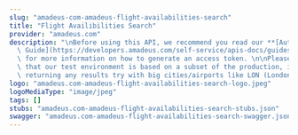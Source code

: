 ```yaml
---
slug: "amadeus-com-amadeus-flight-availabilities-search"
title: "Flight Availibilities Search"
provider: "amadeus.com"
description: "\nBefore using this API, we recommend you read our **[Authorization\
  \ Guide](https://developers.amadeus.com/self-service/apis-docs/guides/authorization-262)**\
  \ for more information on how to generate an access token. \n\nPlease also be aware\
  \ that our test environment is based on a subset of the production, if you are not\
  \ returning any results try with big cities/airports like LON (London) or NYC (New-York)."
logo: "amadeus.com-amadeus-flight-availabilities-search-logo.jpeg"
logoMediaType: "image/jpeg"
tags: []
stubs: "amadeus.com-amadeus-flight-availabilities-search-stubs.json"
swagger: "amadeus.com-amadeus-flight-availabilities-search-swagger.json"
---
```

